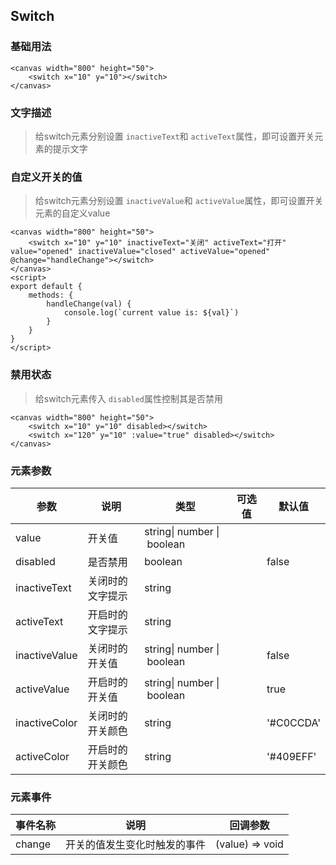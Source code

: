 ## Switch

### 基础用法

<ClientOnly>
<vp-switch></vp-switch>
</ClientOnly>

```canvas
<canvas width="800" height="50">
    <switch x="10" y="10"></switch>
</canvas>
```

### 文字描述

> 给switch元素分别设置 `inactiveText`和 `activeText`属性，即可设置开关元素的提示文字

<ClientOnly>
<vp-switch-text></vp-switch-text>
</ClientOnly>

<canvas width="800" height="50">
    <switch x="10" y="10" inactiveText="关闭" activeText="打开"></switch>
</canvas>

### 自定义开关的值

> 给switch元素分别设置 `inactiveValue`和 `activeValue`属性，即可设置开关元素的自定义value

<ClientOnly>
<vp-switch-value></vp-switch-value>
</ClientOnly>

```canvas
<canvas width="800" height="50">
    <switch x="10" y="10" inactiveText="关闭" activeText="打开" value="opened" inactiveValue="closed" activeValue="opened" @change="handleChange"></switch>
</canvas>
<script>
export default {
	methods: {
		handleChange(val) {
			console.log(`current value is: ${val}`)
		}
	}
}
</script>
```

### 禁用状态

> 给switch元素传入 `disabled`属性控制其是否禁用

<ClientOnly>
<vp-switch-disabled></vp-switch-disabled>
</ClientOnly>

```canvas
<canvas width="800" height="50">
	<switch x="10" y="10" disabled></switch>
	<switch x="120" y="10" :value="true" disabled></switch>
</canvas>
```

### 元素参数

| 参数          | 说明             | 类型                          | 可选值 | 默认值    |
| ------------- | ---------------- | ----------------------------- | ------ | --------- |
| value         | 开关值           | string\| number \| boolean |        |           |
| disabled      | 是否禁用         | boolean                       |        | false     |
| inactiveText  | 关闭时的文字提示 | string                        |        |           |
| activeText    | 开启时的文字提示 | string                        |        |           |
| inactiveValue | 关闭时的开关值   | string\| number \| boolean |        | false     |
| activeValue   | 开启时的开关值   | string\| number \| boolean |        | true      |
| inactiveColor | 关闭时的开关颜色 | string                        |        | '#C0CCDA' |
| activeColor   | 开启时的开关颜色 | string                        |        | '#409EFF' |

### 元素事件

| 事件名称 | 说明                         | 回调参数        |
| -------- | ---------------------------- | --------------- |
| change   | 开关的值发生变化时触发的事件 | (value) => void |
